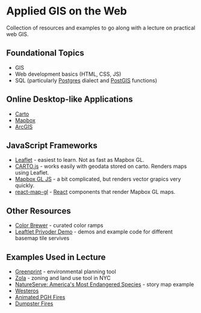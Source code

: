 # Applied GIS on the Web
Collection of resources and examples to go along with a lecture on practical web GIS.

## Foundational Topics
* GIS
* Web development basics (HTML, CSS, JS)
* SQL (particularly [Postgres](https://www.postgresql.org/) dialect and [PostGIS](https://postgis.net/) functions)

## Online Desktop-like Applications
* [Carto](www.carto.com)
* [Mapbox](www.mapbox.com)
* [ArcGIS](https://www.arcgis.com)

## JavaScript Frameworks
* [Leaflet](https://leafletjs.com/) - easiest to learn. Not as fast as Mapbox GL.
* [CARTO.js](https://carto.com/developers/carto-js/v3/) - works easily with geodata stored on carto. Renders maps using Leaflet.  
* [Mapbox GL JS](https://docs.mapbox.com/mapbox-gl-js/api/) - a bit complicated, but renders vector grapics very quickly. 
* [react-map-gl](https://uber.github.io/react-map-gl/#/) - [React](https://reactjs.org/) components that render Mapbox GL maps. 

## Other Resources
* [Color Brewer](http://colorbrewer2.org/#type=sequential&scheme=BuGn&n=3) - curated color ramps
* [Leaftlet Privoder Demo](https://leaflet-extras.github.io/leaflet-providers/preview/) - demos and example code for different basemap tile servives

## Examples Used in Lecture
* [Greenprint](https://tools.wprdc.org/urban-greenprint) - environmental planning tool
* [Zola](https://zola.planning.nyc.gov/) - zoning and land use tool in NYC
* [NatureServe: America's Most Endangered Species](https://natureserve.maps.arcgis.com/apps/Cascade/index.html?appid=5446925c6f73456f8a868652aad15b8d) - story map example
* [Westeros](https://public.carto.com/builder/f580acdf-f653-47a0-9889-952b086b5ea4/embed?state=%7B%22map%22%3A%7B%22ne%22%3A%5B-25.562265014427492%2C-41.22070312500001%5D%2C%22sw%22%3A%5B49.15296965617042%2C121.20117187500001%5D%2C%22center%22%3A%5B14.902321826141808%2C39.99023437500001%5D%2C%22zoom%22%3A4%7D%7D)
* [Animated PGH Fires](https://wprdc-maps.carto.com/u/wprdc/builder/3068e679-6da8-4e3c-a4a7-a9ef94d166b8/embed)
* [Dumpster Fires](https://wprdc-maps.carto.com/u/wprdc/builder/2f0aa3d6-e945-4d8e-96a2-d9cd60a38aa0/embed)

